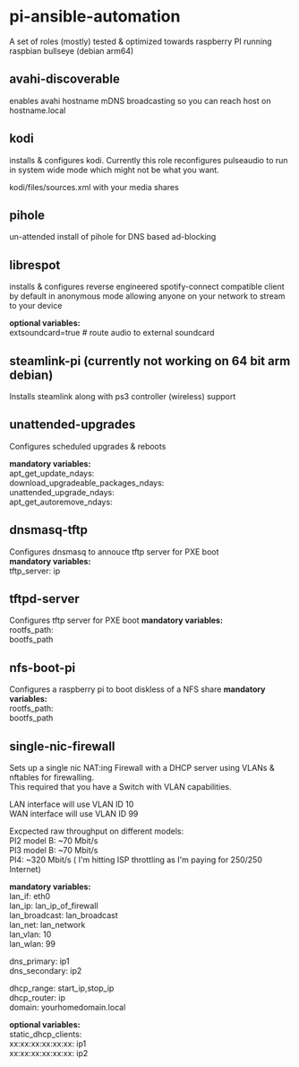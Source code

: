 # pi-ansible-automation
A set of roles (mostly) tested &amp; optimized towards raspberry PI running raspbian bullseye (debian arm64)  

## avahi-discoverable
enables avahi hostname mDNS broadcasting so you can reach host on hostname.local  

## kodi
installs & configures kodi. Currently this role reconfigures pulseaudio to run in system wide mode
which might not be what you want.
  
kodi/files/sources.xml with your media shares

## pihole
un-attended install of pihole for DNS based ad-blocking 
 
## librespot
installs & configures reverse engineered spotify-connect compatible client
by default in anonymous mode allowing anyone on your network to stream to your device
  
__optional variables:__  
extsoundcard=true  # route audio to external soundcard  
 
## steamlink-pi (currently not working on 64 bit arm debian)
Installs steamlink along with ps3 controller (wireless) support  
 
## unattended-upgrades
Configures scheduled upgrades & reboots  
 
__mandatory variables:__  
apt_get_update_ndays:  
download_upgradeable_packages_ndays:  
unattended_upgrade_ndays:  
apt_get_autoremove_ndays:  

## dnsmasq-tftp
Configures dnsmasq to annouce tftp server for PXE boot  
__mandatory variables:__  
tftp_server:  ip  

## tftpd-server
Configures tftp server for PXE boot
__mandatory variables:__  
rootfs_path:   
bootfs_path  

## nfs-boot-pi
Configures a raspberry pi to boot diskless of a NFS share
__mandatory variables:__  
rootfs_path:   
bootfs_path  
 
## single-nic-firewall
Sets up a single nic NAT:ing Firewall with a DHCP server using VLANs & nftables for firewalling.   
This required that you have a Switch with VLAN capabilities.  

LAN interface will use VLAN ID 10   
WAN interface will use VLAN ID 99  
 
Excpected raw throughput on different models:   
PI2 model B: ~70 Mbit/s  
PI3 model B: ~70 Mbit/s  
PI4: ~320 Mbit/s  ( I'm hitting ISP throttling as I'm paying for 250/250 Internet)
  
__mandatory variables:__  
lan_if: eth0  
lan_ip: lan_ip_of_firewall  
lan_broadcast: lan_broadcast   
lan_net: lan_network  
lan_vlan: 10  
lan_wlan: 99  
 
dns_primary: ip1  
dns_secondary: ip2  
 
dhcp_range: start_ip,stop_ip  
dhcp_router: ip  
domain: yourhomedomain.local  
  
__optional variables:__  
static_dhcp_clients:  
  xx:xx:xx:xx:xx:xx: ip1  
  xx:xx:xx:xx:xx:xx: ip2 
